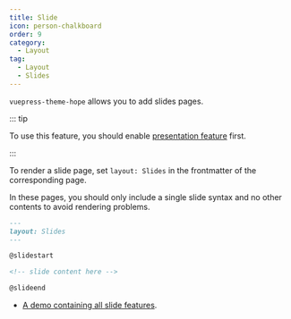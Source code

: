 ```yaml
---
title: Slide
icon: person-chalkboard
order: 9
category:
  - Layout
tag:
  - Layout
  - Slides
---
```


`vuepress-theme-hope` allows you to add slides pages.

<!-- more -->

::: tip

To use this feature, you should enable [presentation feature](../markdown/content/revealjs.md) first.

:::

To render a slide page, set `layout: Slides` in the frontmatter of the corresponding page.

In these pages, you should only include a single slide syntax and no other contents to avoid rendering problems.

```md
---
layout: Slides
---

@slidestart

<!-- slide content here -->

@slideend
```

- [A demo containing all slide features][revealjs-demo].

[revealjs-demo]: https://ecosystem.vuejs.press/plugins/markdown/revealjs/demo.html
